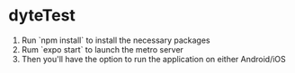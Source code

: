 # dyteTest
<ol>
<li>Run `npm install` to install the necessary packages</li>
<li>Rum `expo start` to launch the metro server</li>
<li>Then you'll have the option to run the application on either Android/iOS</li>
</ol>

